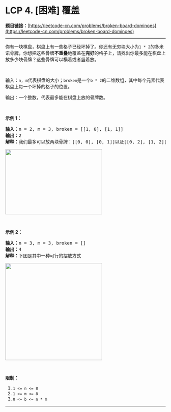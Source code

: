 # LCP 4. [困难] 覆盖

**题目链接：**[https://leetcode-cn.com/problems/broken-board-dominoes](https://leetcode-cn.com/problems/broken-board-dominoes)

---

<div class="content__1Y2H">
 <div class="notranslate">
  <p>你有一块棋盘，棋盘上有一些格子已经坏掉了。你还有无穷块大小为<code>1 * 2</code>的多米诺骨牌，你想把这些骨牌<strong>不重叠</strong>地覆盖在<strong>完好</strong>的格子上，请找出你最多能在棋盘上放多少块骨牌？这些骨牌可以横着或者竖着放。</p> 
  <p>&nbsp;</p> 
  <p>输入：<code>n, m</code>代表棋盘的大小；<code>broken</code>是一个<code>b * 2</code>的二维数组，其中每个元素代表棋盘上每一个坏掉的格子的位置。</p> 
  <p>输出：一个整数，代表最多能在棋盘上放的骨牌数。</p> 
  <p>&nbsp;</p> 
  <p><strong>示例 1：</strong></p> 
  <pre class="language-text"><strong>输入：</strong>n = 2, m = 3, broken = [[1, 0], [1, 1]]
<strong>输出：</strong>2
<strong>解释：</strong>我们最多可以放两块骨牌：[[0, 0], [0, 1]]以及[[0, 2], [1, 2]]。（见下图）</pre> 
  <p><img style="height: 204px; width: 304px;" src="/aliyun-lc-upload/uploads/2019/09/09/domino_example_1.jpg" alt=""></p> 
  <p>&nbsp;</p> 
  <p><strong>示例 2：</strong></p> 
  <pre class="language-text"><strong>输入：</strong>n = 3, m = 3, broken = []
<strong>输出：</strong>4
<strong>解释：</strong>下图是其中一种可行的摆放方式
</pre> 
  <p><img style="height: 304px; width: 304px;" src="/aliyun-lc-upload/uploads/2019/09/09/domino_example_2.jpg" alt=""></p> 
  <p>&nbsp;</p> 
  <p><strong>限制：</strong></p> 
  <ol> 
   <li><code>1 &lt;= n &lt;= 8</code></li> 
   <li><code>1 &lt;= m &lt;= 8</code></li> 
   <li><code>0 &lt;= b &lt;= n * m</code></li> 
  </ol> 
 </div>
</div>

---

```

```